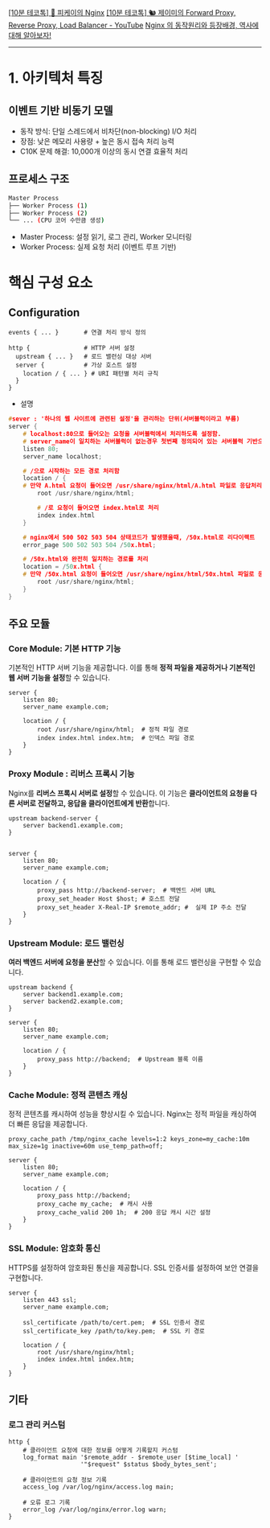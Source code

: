 [[10분 테코톡] 🤫 피케이의 Nginx](https://www.youtube.com/watch?v=6FAwAXXj5N0)
[[10분 테코톡] 🐿 제이미의 Forward Proxy, Reverse Proxy, Load Balancer - YouTube](https://www.youtube.com/watch?v=YxwYhenZ3BE)
[Nginx 의 동작원리와 등장배경, 역사에 대해 알아보자!](https://haon.blog/haon/infra/nginx/core-concept/)

---

# 1. 아키텍처 특징
## 이벤트 기반 비동기 모델
- 동작 방식: 단일 스레드에서 비차단(non-blocking) I/O 처리
- 장점: 낮은 메모리 사용량 + 높은 동시 접속 처리 능력
- C10K 문제 해결: 10,000개 이상의 동시 연결 효율적 처리

## 프로세스 구조
```bash
Master Process
├── Worker Process (1)
├── Worker Process (2)
└── ... (CPU 코어 수만큼 생성)
```
- Master Process: 설정 읽기, 로그 관리, Worker 모니터링
- Worker Process: 실제 요청 처리 (이벤트 루프 기반)


# 핵심 구성 요소
## Configuration
```nginx
events { ... }       # 연결 처리 방식 정의

http {               # HTTP 서버 설정
  upstream { ... }   # 로드 밸런싱 대상 서버
  server {           # 가상 호스트 설정
    location / { ... } # URI 패턴별 처리 규칙
  }
}
```

- 설명
```c
#sever : '하나의 웹 사이트에 관련된 설정'을 관리하는 단위(서버블럭이라고 부름)
server {
	# localhost:80으로 들어오는 요청을 서버블럭에서 처리하도록 설정함.
	# server_name이 일치하는 서버블럭이 없는경우 첫번째 정의되어 있는 서버블럭 기반으로 처리
	listen 80;
	server_name localhost;

	# /으로 시작하는 모든 경로 처리함
	location / {
	# 만약 A.html 요청이 들어오면 /usr/share/nginx/html/A.html 파일로 응답처리
		root /usr/share/nginx/html;

		# /로 요청이 들어오면 index.html로 처리
		index index.html
	}

	# nginx에서 500 502 503 504 상태코드가 발생했을때, /50x.html로 리다이랙트
	error_page 500 502 503 504 /50x.html;

	# /50x.html와 완전히 일치하는 경로를 처리
	location = /50x.html {
	# 만약 /50x.html 요청이 들어오면 /usr/share/nginx/html/50x.html 파일로 응답처리
		root /usr/share/nginx/html;
	}
}
```


## 주요 모듈
### Core Module: 기본 HTTP 기능
기본적인 HTTP 서버 기능을 제공합니다. 이를 통해 **정적 파일을 제공하거나 기본적인 웹 서버 기능을 설정**할 수 있습니다.
```nginx
server {
    listen 80;
    server_name example.com;

    location / {
        root /usr/share/nginx/html;  # 정적 파일 경로
        index index.html index.htm;  # 인덱스 파일 경로
    }
}
```

### Proxy Module : 리버스 프록시 기능
Nginx를 **리버스 프록시 서버로 설정**할 수 있습니다. 이 기능은 **클라이언트의 요청을 다른 서버로 전달하고, 응답을 클라이언트에게 반환**합니다.

```nginx
upstream backend-server {
    server backend1.example.com;
}


server {
    listen 80;
    server_name example.com;

    location / {
        proxy_pass http://backend-server;  # 백엔드 서버 URL
        proxy_set_header Host $host; # 호스트 전달
        proxy_set_header X-Real-IP $remote_addr; #  실제 IP 주소 전달
    }
}
```

### Upstream Module: 로드 밸런싱
**여러 백엔드 서버에 요청을 분산**할 수 있습니다. 이를 통해 로드 밸런싱을 구현할 수 있습니다.
```nginx
upstream backend {
    server backend1.example.com;
    server backend2.example.com;
}

server {
    listen 80;
    server_name example.com;

    location / {
        proxy_pass http://backend;  # Upstream 블록 이름
    }
}

```

### Cache Module: 정적 콘텐츠 캐싱
정적 콘텐츠를 캐시하여 성능을 향상시킬 수 있습니다. Nginx는 정적 파일을 캐싱하여 더 빠른 응답을 제공합니다.
```nginx
proxy_cache_path /tmp/nginx_cache levels=1:2 keys_zone=my_cache:10m max_size=1g inactive=60m use_temp_path=off;

server {
    listen 80;
    server_name example.com;

    location / {
        proxy_pass http://backend;
        proxy_cache my_cache;  # 캐시 사용
        proxy_cache_valid 200 1h;  # 200 응답 캐시 시간 설정
    }
}

```

### SSL Module: 암호화 통신
HTTPS를 설정하여 암호화된 통신을 제공합니다. SSL 인증서를 설정하여 보안 연결을 구현합니다.
```nginx
server {
    listen 443 ssl;
    server_name example.com;

    ssl_certificate /path/to/cert.pem;  # SSL 인증서 경로
    ssl_certificate_key /path/to/key.pem;  # SSL 키 경로

    location / {
        root /usr/share/nginx/html;
        index index.html index.htm;
    }
}
```


## 기타
### 로그 관리 커스텀
```nginx
http {
	# 클라이언트 요청에 대한 정보를 어떻게 기록할지 커스텀
    log_format main '$remote_addr - $remote_user [$time_local] '
                    '"$request" $status $body_bytes_sent';
    
    # 클라이언트의 요청 정보 기록
    access_log /var/log/nginx/access.log main;

	# 오류 로그 기록
    error_log /var/log/nginx/error.log warn;
}
```